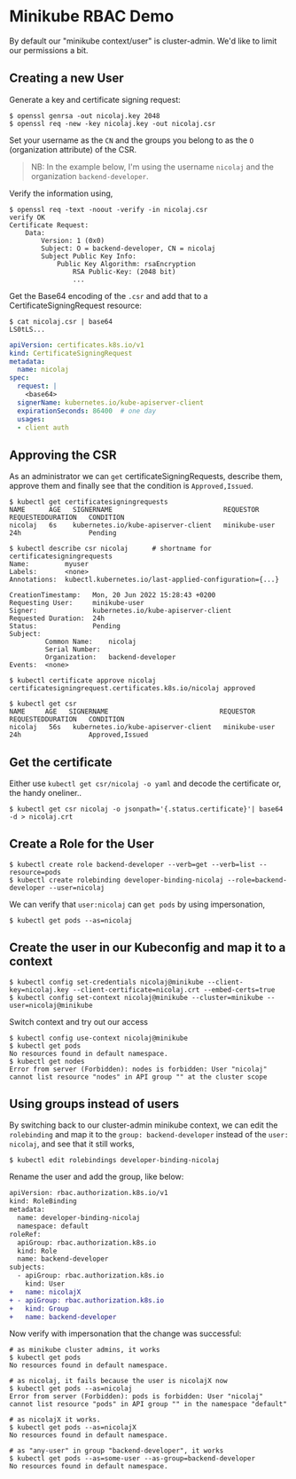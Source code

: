 # Minikube RBAC Demo

By default our "minikube context/user" is cluster-admin.
We'd like to limit our permissions a bit.

## Creating a new User

Generate a key and certificate signing request:

```shell
$ openssl genrsa -out nicolaj.key 2048
$ openssl req -new -key nicolaj.key -out nicolaj.csr
```

Set your username as the `CN` and the groups you belong to as the
`O` (organization attribute) of the CSR.

> NB: In the example below, I'm using the username `nicolaj` and
> the organization `backend-developer`.

Verify the information using,

```shell
$ openssl req -text -noout -verify -in nicolaj.csr
verify OK
Certificate Request:
    Data:
        Version: 1 (0x0)
        Subject: O = backend-developer, CN = nicolaj
        Subject Public Key Info:
            Public Key Algorithm: rsaEncryption
                RSA Public-Key: (2048 bit)
                ...
```

Get the Base64 encoding of the `.csr` and add that to a
CertificateSigningRequest resource:

```shell
$ cat nicolaj.csr | base64
LS0tLS...
```

```yaml
apiVersion: certificates.k8s.io/v1
kind: CertificateSigningRequest
metadata:
  name: nicolaj
spec:
  request: |
    <base64>
  signerName: kubernetes.io/kube-apiserver-client
  expirationSeconds: 86400  # one day
  usages:
  - client auth
```

## Approving the CSR

As an administrator we can `get` certificateSigningRequests,
    describe them, approve them and finally see that the condition is
    `Approved,Issued`.

```shell
$ kubectl get certificatesigningrequests
NAME      AGE   SIGNERNAME                            REQUESTOR       REQUESTEDDURATION   CONDITION
nicolaj   6s    kubernetes.io/kube-apiserver-client   minikube-user   24h                 Pending

$ kubectl describe csr nicolaj      # shortname for certificatesigningrequests
Name:         myuser
Labels:       <none>
Annotations:  kubectl.kubernetes.io/last-applied-configuration={...}

CreationTimestamp:   Mon, 20 Jun 2022 15:28:43 +0200
Requesting User:     minikube-user
Signer:              kubernetes.io/kube-apiserver-client
Requested Duration:  24h
Status:              Pending
Subject:
         Common Name:    nicolaj
         Serial Number:
         Organization:   backend-developer
Events:  <none>

$ kubectl certificate approve nicolaj
certificatesigningrequest.certificates.k8s.io/nicolaj approved

$ kubectl get csr
NAME     AGE   SIGNERNAME                            REQUESTOR       REQUESTEDDURATION   CONDITION
nicolaj   56s   kubernetes.io/kube-apiserver-client   minikube-user   24h                 Approved,Issued
```

## Get the certificate

Either use `kubectl get csr/nicolaj -o yaml` and decode the certificate or,
the handy oneliner..

```shell
$ kubectl get csr nicolaj -o jsonpath='{.status.certificate}'| base64 -d > nicolaj.crt
```

## Create a Role for the User

```shell
$ kubectl create role backend-developer --verb=get --verb=list --resource=pods
$ kubectl create rolebinding developer-binding-nicolaj --role=backend-developer --user=nicolaj
```

We can verify that `user:nicolaj` can `get pods` by using impersonation,

```shell
$ kubectl get pods --as=nicolaj
```

## Create the user in our Kubeconfig and map it to a context

```shell
$ kubectl config set-credentials nicolaj@minikube --client-key=nicolaj.key --client-certificate=nicolaj.crt --embed-certs=true
$ kubectl config set-context nicolaj@minikube --cluster=minikube --user=nicolaj@minikube
```

Switch context and try out our access

```shell
$ kubectl config use-context nicolaj@minikube
$ kubectl get pods
No resources found in default namespace.
$ kubectl get nodes
Error from server (Forbidden): nodes is forbidden: User "nicolaj" cannot list resource "nodes" in API group "" at the cluster scope
```

## Using groups instead of users

By switching back to our cluster-admin minikube context,
    we can edit the `rolebinding` and map it to the `group: backend-developer`
    instead of the `user: nicolaj`, and see that it still works,

```shell
$ kubectl edit rolebindings developer-binding-nicolaj
```

Rename the user and add the group, like below:

```diff
apiVersion: rbac.authorization.k8s.io/v1
kind: RoleBinding
metadata:
  name: developer-binding-nicolaj
  namespace: default
roleRef:
  apiGroup: rbac.authorization.k8s.io
  kind: Role
  name: backend-developer
subjects:
  - apiGroup: rbac.authorization.k8s.io
    kind: User
+   name: nicolajX
+ - apiGroup: rbac.authorization.k8s.io
+   kind: Group
+   name: backend-developer
```

Now verify with impersonation that the change was successful:

```shell
# as minikube cluster admins, it works
$ kubectl get pods
No resources found in default namespace.

# as nicolaj, it fails because the user is nicolajX now
$ kubectl get pods --as=nicolaj
Error from server (Forbidden): pods is forbidden: User "nicolaj" cannot list resource "pods" in API group "" in the namespace "default"

# as nicolajX it works.
$ kubectl get pods --as=nicolajX
No resources found in default namespace.

# as "any-user" in group "backend-developer", it works
$ kubectl get pods --as=some-user --as-group=backend-developer
No resources found in default namespace.
```

